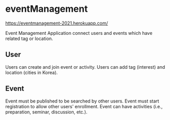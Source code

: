 # eventManagement
https://eventmanagement-2021.herokuapp.com/

Event Management Application connect users and events which have related tag or location. 

## User
Users can create and join event or activity.
Users can add tag (interest) and location (cities in Korea).


## Event
Event must be published to be searched by other users.
Event must start registration to allow other users' enrollment.
Event can have activities (i.e., preparation, seminar, discussion, etc.).



